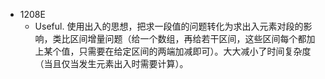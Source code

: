 - 1208E
    - Useful. 使用出入的思想，把求一段值的问题转化为求出入元素对段的影响，类比区间增量问题（给一个数组，再给若干区间，这些区间每个都加上某个值，只需要在给定区间的两端加减即可）。大大减小了时间复杂度（当且仅当发生元素出入时需要计算）。
